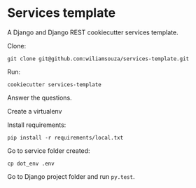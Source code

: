 # Services template

A Django and Django REST cookiecutter services template.

Clone:

```
git clone git@github.com:wiliamsouza/services-template.git
```

Run:

```
cookiecutter services-template
```

Answer the questions.

Create a virtualenv

Install requirements:

```
pip install -r requirements/local.txt
```

Go to service folder created:

```
cp dot_env .env
```

Go to Django project folder and run `py.test`.
